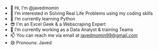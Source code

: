 - 👋 Hi, I’m @javedmomin
- 👀 I’m interested in Solving Real Life Problems using my coding skills
- 🌱 I’m currently learning Python
- 😎 I'm an Excel Geek & a Webscraping Expert
- 🔭 I’m currently working as a Data Analyst & training Teams
- 📫 You can reach me via email at javedmomin99@gmail.com
- 😄 Pronouns: Javed

